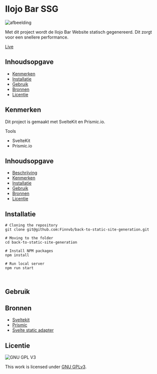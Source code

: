 # Ilojo Bar SSG

![afbeelding](https://user-images.githubusercontent.com/26089533/207039427-5166df7c-74fb-4e24-a678-31a1b33f0dab.png)

Met dit project wordt de Ilojo Bar Website statisch gegenereerd. Dit zorgt voor een snellere performance.

[Live](https://back-to-static-site-generation-five.vercel.app/)

## Inhoudsopgave
  * [Kenmerken](#kenmerken)
  * [Installatie](#installatie)
  * [Gebruik](#gebruik)
  * [Bronnen](#bronnen)
  * [Licentie](#licentie)



## Kenmerken

Dit project is gemaakt met SvelteKit en Prismic.io. 

Tools
* SvelteKit
* Prismic.io

## Inhoudsopgave

  * [Beschrijving](#beschrijving)
  * [Kenmerken](#kenmerken)
  * [Installatie](#installatie)
  * [Gebruik](#gebruik)
  * [Bronnen](#bronnen)
  * [Licentie](#licentie)

## Installatie

```
# Cloning the repository
git clone git@github.com:Finnvb/back-to-static-site-generation.git

# Moving to the folder
cd back-to-static-site-generation

# Install NPM packages
npm install

# Run local server
npm run start



```

## Gebruik


## Bronnen
* [Sveltekit](https://kit.svelte.dev/)
* [Prismic](https://prismic.io/)
* [Svelte static adapter](https://www.npmjs.com/package/@sveltejs/adapter-static)

## Licentie

![GNU GPL V3](https://www.gnu.org/graphics/gplv3-127x51.png)

This work is licensed under [GNU GPLv3](./LICENSE).
